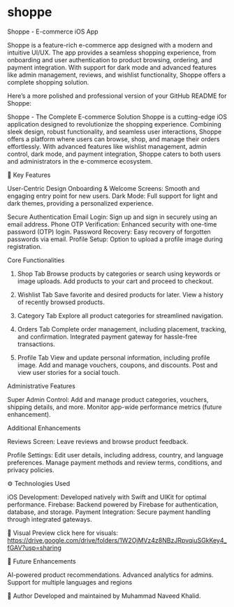 # shoppe



Shoppe - E-commerce iOS App

Shoppe is a feature-rich e-commerce app designed with a modern and intuitive UI/UX. The app provides a seamless shopping experience, from onboarding and user authentication to product browsing, ordering, and payment integration. With support for dark mode and advanced features like admin management, reviews, and wishlist functionality, Shoppe offers a complete shopping solution.


Here’s a more polished and professional version of your GitHub README for Shoppe:

Shoppe - The Complete E-commerce Solution
Shoppe is a cutting-edge iOS application designed to revolutionize the shopping experience. Combining sleek design, robust functionality, and seamless user interactions, Shoppe offers a platform where users can browse, shop, and manage their orders effortlessly. With advanced features like wishlist management, admin control, dark mode, and payment integration, Shoppe caters to both users and administrators in the e-commerce ecosystem.

📌 Key Features

User-Centric Design
Onboarding & Welcome Screens: Smooth and engaging entry point for new users.
Dark Mode: Full support for light and dark themes, providing a personalized experience.

Secure Authentication
Email Login: Sign up and sign in securely using an email address.
Phone OTP Verification: Enhanced security with one-time password (OTP) login.
Password Recovery: Easy recovery of forgotten passwords via email.
Profile Setup: Option to upload a profile image during registration.

Core Functionalities
1. Shop Tab
Browse products by categories or search using keywords or image uploads.
Add products to your cart and proceed to checkout.

2. Wishlist Tab
Save favorite and desired products for later.
View a history of recently browsed products.

3. Category Tab
Explore all product categories for streamlined navigation.

4. Orders Tab
Complete order management, including placement, tracking, and confirmation.
Integrated payment gateway for hassle-free transactions.

5. Profile Tab
View and update personal information, including profile image.
Add and manage vouchers, coupons, and discounts.
Post and view user stories for a social touch.

Administrative Features

Super Admin Control:
Add and manage product categories, vouchers, shipping details, and more.
Monitor app-wide performance metrics (future enhancement).

Additional Enhancements

Reviews Screen:
Leave reviews and browse product feedback.

Profile Settings:
Edit user details, including address, country, and language preferences.
Manage payment methods and review terms, conditions, and privacy policies.

⚙️ Technologies Used

iOS Development: Developed natively with Swift and UIKit for optimal performance.
Firebase: Backend powered by Firebase for authentication, database, and storage.
Payment Integration: Secure payment handling through integrated gateways.

🎨 Visual Preview
click here for visuals: https://drive.google.com/drive/folders/1W2OjMVz4z8NBzJRpvqiuSGkKey4_fGAV?usp=sharing

🔮 Future Enhancements

AI-powered product recommendations.
Advanced analytics for admins.
Support for multiple languages and regions

👤 Author
Developed and maintained by Muhammad Naveed Khalid.



